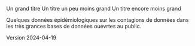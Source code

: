  Un grand titre
    Un titre un peu moins grand
      Un titre encore moins grand

Quelques données épidémiologiques sur les contagions de données dans les très grances bases de données ouevrtes au public.

 Version 2024-04-19
